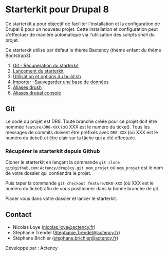 # Starterkit pour Drupal 8


Ce starterkit a pour objectif de faciliter l'installation et la configuration de Drupal 8 pour un nouveau projet. Cette installation et configuration peut s'effectuer de manière automatique via l'utilisation des scripts shell du projet.

Ce starterkit utilise par défaut le thème Bactency (thème enfant du thème Bootstrap3).


1. [Git - Récupèration du starterkit](#git)
2. [Lancement du starterkit](scripts/drupal/LISEZMOI.md)
3. [Utilisation et options du build.sh](scripts/drupal/LISEZMOI.md)
3. [Importer -Sauvegarder une base de données](data/LISEZMOI.md)
4. [Aliases drush](bin/drush/LISEZMOI.md)
5. [Aliases drupal console]()

## Git <a id="git"></a>
Le code du projet est DR8. Toute branche créée pour ce projet doit être nommée `feature/DR8-XXX` (où XXX est le numéro du ticket).
Tous les messages de commits doivent être préfixés avec `DR8-XXX` (où XXX est le numéro du ticket) et être clair sur la tâche qui a été effectuée.

### Récupérer le starterkit depuis Github

Cloner le starterkit en lançant la commande `git clone git@github.com:Actency/drup8cy.git nom_projet` où `nom_projet` est le nom de votre dossier qui contiendra le projet.

Puis taper la commande `git checkout feature/DR8-XXX` (où XXX est le numéro du ticket) afin de vous positionner dans la bonne branche de git.

Placer vous dans votre dossier et lancer le starterkit.

## Contact
- Nicolas Loye (nicolas.loye@actency.fr)
- Stéphanie Trendel (Stephanie.Trendel@actency.fr)
- Stéphane Brichler (stephane.brichler@actency.fr)

Développé par : Actency
